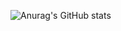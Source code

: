 ![Anurag's GitHub stats](https://github-readme-stats.vercel.app/api?username=dang-woo&show_icons=true)



